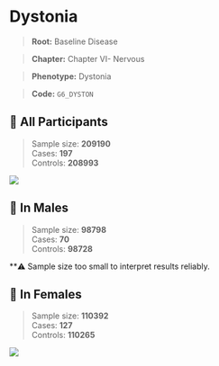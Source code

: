 # Dystonia

> **Root:** Baseline Disease  

> **Chapter:** Chapter VI- Nervous  

> **Phenotype:** Dystonia  

> **Code:** `G6_DYSTON`

## 🧪 All Participants  
> Sample size: **209190**  
> Cases: **197**  
> Controls: **208993**
<img src="/Disease/Figures/ALL/Incidence/G6_DYSTON.png"/>
<CsvTable src="/public/Disease/Data/ALL/Incidence/COX_G6_DYSTON.csv" label="🔍 View full results" />

## 👨 In Males  
> Sample size: **98798**  
> Cases: **70**  
> Controls: **98728**

**⚠️ Sample size too small to interpret results reliably.


## 👩 In Females  
> Sample size: **110392**  
> Cases: **127**  
> Controls: **110265**
<img src="/Disease/Figures/Female/Incidence/G6_DYSTON.png"/>
<CsvTable src="/public/Disease/Data/Female/Incidence/COX_G6_DYSTON.csv" label="🔍 View full results" />
